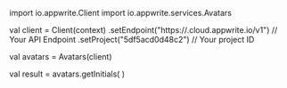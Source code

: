import io.appwrite.Client
import io.appwrite.services.Avatars

val client = Client(context)
    .setEndpoint("https://<REGION>.cloud.appwrite.io/v1") // Your API Endpoint
    .setProject("5df5acd0d48c2") // Your project ID

val avatars = Avatars(client)

val result = avatars.getInitials(
)
